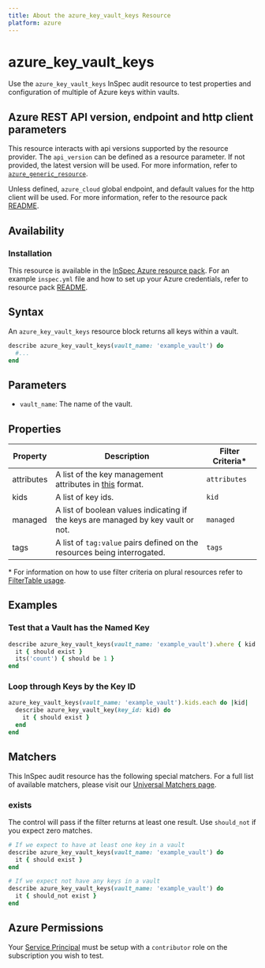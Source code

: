 ```yaml
---
title: About the azure_key_vault_keys Resource
platform: azure
---
```


# azure_key_vault_keys

Use the `azure_key_vault_keys` InSpec audit resource to test properties and configuration of multiple of Azure keys within vaults.

## Azure REST API version, endpoint and http client parameters

This resource interacts with api versions supported by the resource provider.
The `api_version` can be defined as a resource parameter.
If not provided, the latest version will be used.
For more information, refer to [`azure_generic_resource`](azure_generic_resource.md).

Unless defined, `azure_cloud` global endpoint, and default values for the http client will be used.
For more information, refer to the resource pack [README](../../README.md). 

## Availability

### Installation

This resource is available in the [InSpec Azure resource pack](https://github.com/inspec/inspec-azure). 
For an example `inspec.yml` file and how to set up your Azure credentials, refer to resource pack [README](../../README.md#Service-Principal).

## Syntax

An `azure_key_vault_keys` resource block returns all keys within a vault.
```ruby
describe azure_key_vault_keys(vault_name: 'example_vault') do
  #...
end
```
## Parameters

- `vault_name`: The name of the vault.

## Properties

|Property       | Description                                                                          | Filter Criteria<superscript>*</superscript> |
|---------------|--------------------------------------------------------------------------------------|-----------------|
| attributes    | A list of the key management attributes in [this](https://docs.microsoft.com/en-us/rest/api/keyvault/getkey/getkey#keyattributes) format.  | `attributes`            |
| kids          | A list of key ids.                                                                   | `kid`           |
| managed       | A list of boolean values indicating if the keys are managed by key vault or not.     | `managed`       |
| tags          | A list of `tag:value` pairs defined on the resources being interrogated.             | `tags`          |

<superscript>*</superscript> For information on how to use filter criteria on plural resources refer to [FilterTable usage](https://github.com/inspec/inspec/blob/master/dev-docs/filtertable-usage.md).

## Examples

### Test that a Vault has the Named Key
```ruby
describe azure_key_vault_keys(vault_name: 'example_vault').where { kid.include?('my_key')} do
  it { should exist }
  its('count') { should be 1 }
end
```
### Loop through Keys by the Key ID
```ruby
azure_key_vault_keys(vault_name: 'example_vault').kids.each do |kid|
  describe azure_key_vault_key(key_id: kid) do
    it { should exist }
  end 
end
```
## Matchers

This InSpec audit resource has the following special matchers. For a full list of available matchers, please visit our [Universal Matchers page](https://www.inspec.io/docs/reference/matchers/).

### exists

The control will pass if the filter returns at least one result. Use `should_not` if you expect zero matches.
```ruby
# If we expect to have at least one key in a vault
describe azure_key_vault_keys(vault_name: 'example_vault') do
  it { should exist }
end

# If we expect not have any keys in a vault
describe azure_key_vault_keys(vault_name: 'example_vault') do
  it { should_not exist }
end
```
## Azure Permissions

Your [Service Principal](https://docs.microsoft.com/en-us/azure/azure-resource-manager/resource-group-create-service-principal-portal) must be setup with a `contributor` role on the subscription you wish to test.
